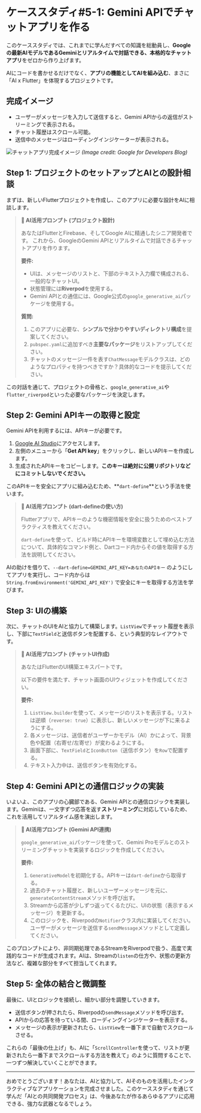 # ケーススタディ#5-1: Gemini APIでチャットアプリを作る

このケーススタディでは、これまでに学んだすべての知識を総動員し、**Googleの最新AIモデルであるGeminiとリアルタイムで対話できる、本格的なチャットアプリ**をゼロから作り上げます。

AIにコードを書かせるだけでなく、**アプリの機能としてAIを組み込む**、まさに「AI x Flutter」を体現するプロジェクトです。

## 完成イメージ

*   ユーザーがメッセージを入力して送信すると、Gemini APIからの返信がストリーミングで表示される。
*   チャット履歴はスクロール可能。
*   送信中のメッセージはローディングインジケーターが表示される。

![チャットアプリ完成イメージ](https://storage.googleapis.com/cms-storage-bucket/images/Google_for_Developers_-_Blog_-_An.width-1500.png)
*(Image credit: Google for Developers Blog)*

## Step 1: プロジェクトのセットアップとAIとの設計相談

まずは、新しいFlutterプロジェクトを作成し、このアプリに必要な設計をAIに相談します。

> **🤖 AI活用プロンプト (プロジェクト設計)**
>
> あなたはFlutterとFirebase、そしてGoogle AIに精通したシニア開発者です。
> これから、GoogleのGemini APIとリアルタイムで対話できるチャットアプリを作ります。
>
> **要件:**
> - UIは、メッセージのリストと、下部のテキスト入力欄で構成される、一般的なチャットUI。
> - 状態管理には**Riverpod**を使用する。
> - Gemini APIとの通信には、Google公式の`google_generative_ai`パッケージを使用する。
>
> **質問:**
> 1.  このアプリに必要な、**シンプルで分かりやすいディレクトリ構成**を提案してください。
> 2.  `pubspec.yaml`に追加すべき**主要なパッケージ**をリストアップしてください。
> 3.  チャットのメッセージ一件を表す`ChatMessage`モデルクラスは、どのようなプロパティを持つべきですか？具体的なコードを提示してください。

この対話を通じて、プロジェクトの骨格と、`google_generative_ai`や`flutter_riverpod`といった必要なパッケージを決定します。

## Step 2: Gemini APIキーの取得と設定

Gemini APIを利用するには、APIキーが必要です。

1.  [Google AI Studio](https://aistudio.google.com/)にアクセスします。
2.  左側のメニューから「**Get API key**」をクリックし、新しいAPIキーを作成します。
3.  生成されたAPIキーをコピーします。**このキーは絶対に公開リポジトリなどにコミットしないでください。**

このAPIキーを安全にアプリに組み込むため、**`dart-define`**という手法を使います。

> **🤖 AI活用プロンプト (dart-defineの使い方)**
>
> Flutterアプリで、APIキーのような機密情報を安全に扱うためのベストプラクティスを教えてください。
>
> `dart-define`を使って、ビルド時にAPIキーを環境変数として埋め込む方法について、具体的なコマンド例と、Dartコード内からその値を取得する方法を説明してください。

AIの助けを借りて、`--dart-define=GEMINI_API_KEY=あなたのAPIキー` のようにしてアプリを実行し、コード内からは `String.fromEnvironment('GEMINI_API_KEY')` で安全にキーを取得する方法を学びます。

## Step 3: UIの構築

次に、チャットのUIをAIと協力して構築します。`ListView`でチャット履歴を表示し、下部に`TextField`と送信ボタンを配置する、という典型的なレイアウトです。

> **🤖 AI活用プロンプト (チャットUI作成)**
>
> あなたはFlutterのUI構築エキスパートです。
>
> 以下の要件を満たす、チャット画面のUIウィジェットを作成してください。
>
> **要件:**
> 1.  `ListView.builder`を使って、メッセージのリストを表示する。リストは逆順（`reverse: true`）に表示し、新しいメッセージが下に来るようにする。
> 2.  各メッセージは、送信者がユーザーかモデル（AI）かによって、背景色や配置（右寄せ/左寄せ）が変わるようにする。
> 3.  画面下部に、`TextField`と`IconButton`（送信ボタン）を`Row`で配置する。
> 4.  テキスト入力中は、送信ボタンを有効化する。

## Step 4: Gemini APIとの通信ロジックの実装

いよいよ、このアプリの心臓部である、Gemini APIとの通信ロジックを実装します。Geminiは、一文字ずつ応答を返す**ストリーミング**に対応しているため、これを活用してリアルタイム感を演出します。

> **🤖 AI活用プロンプト (Gemini API連携)**
>
> `google_generative_ai`パッケージを使って、Gemini Proモデルとのストリーミングチャットを実装するロジックを作成してください。
>
> **要件:**
> 1.  `GenerativeModel`を初期化する。APIキーは`dart-define`から取得する。
> 2.  過去のチャット履歴と、新しいユーザーメッセージを元に、`generateContentStream`メソッドを呼び出す。
> 3.  Streamから応答が少しずつ返ってくるたびに、UIの状態（表示するメッセージ）を更新する。
> 4.  このロジックを、Riverpodの`Notifier`クラス内に実装してください。ユーザーがメッセージを送信する`sendMessage`メソッドとして定義してください。

このプロンプトにより、非同期処理であるStreamをRiverpodで扱う、高度で実践的なコードが生成されます。AIは、Streamの`listen`の仕方や、状態の更新方法など、複雑な部分をすべて担当してくれます。

## Step 5: 全体の結合と微調整

最後に、UIとロジックを接続し、細かい部分を調整していきます。

*   送信ボタンが押されたら、Riverpodの`sendMessage`メソッドを呼び出す。
*   APIからの応答を待っている間、ローディングインジケーターを表示する。
*   メッセージの表示が更新されたら、`ListView`を一番下まで自動でスクロールさせる。

これらの「最後の仕上げ」も、AIに「`ScrollController`を使って、リストが更新されたら一番下までスクロールする方法を教えて」のように質問することで、一つずつ解決していくことができます。

---

おめでとうございます！あなたは、AIと協力して、AIそのものを活用したインタラクティブなアプリケーションを完成させました。このケーススタディを通じて学んだ「AIとの共同開発プロセス」は、今後あなたが作るあらゆるアプリに応用できる、強力な武器となるでしょう。